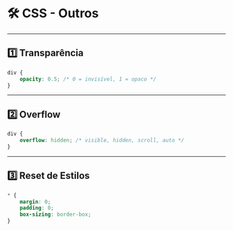 
# 🛠️ CSS - Outros

---

## 1️⃣ Transparência
```css
div {
    opacity: 0.5; /* 0 = invisível, 1 = opaco */
}
```

---

## 2️⃣ Overflow
```css
div {
    overflow: hidden; /* visible, hidden, scroll, auto */
}
```

---

## 3️⃣ Reset de Estilos
```css
* {
    margin: 0;
    padding: 0;
    box-sizing: border-box;
}
```
